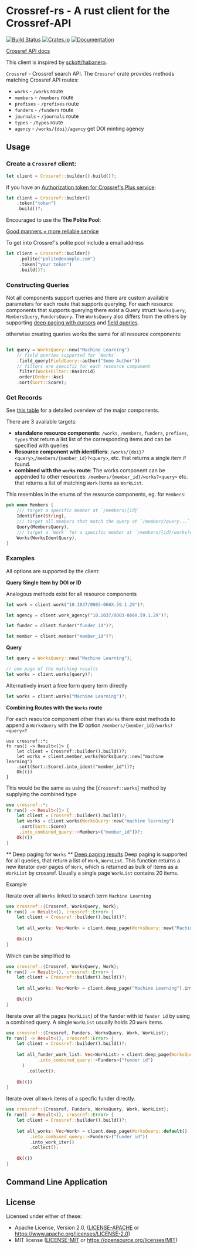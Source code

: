 Crossref-rs - A rust client for the Crossref-API
=====================
[![Build Status](https://travis-ci.com/MattsSe/crossref-rs.svg?branch=master)](https://travis-ci.com/MattsSe/crossref-rs)
[![Crates.io](https://img.shields.io/crates/v/crossref.svg)](https://crates.io/crates/crossref)
[![Documentation](https://docs.rs/crossref/badge.svg)](https://docs.rs/crossref)


[Crossref API docs](https://github.com/CrossRef/rest-api-doc>)

This client is inspired by [sckott/habanero](https://github.com/sckott/habanero/).


`Crossref` - Crossref search API. The `Crossref` crate provides methods matching Crossref API routes:

* `works` - `/works` route
* `members` - `/members` route
* `prefixes` - `/prefixes` route
* `funders` - `/funders` route
* `journals` - `/journals` route
* `types` - `/types` route
* `agency` - `/works/{doi}/agency` get DOI minting agency


## Usage

### Create a `Crossref` client:

```rust
let client = Crossref::builder().build()?;
```

If you have an [Authorization token for Crossref's Plus service](https://github.com/CrossRef/rest-api-doc#authorization-token-for-plus-service):

```rust
let client = Crossref::builder()
    .token("token")
    .build()?;
```

Encouraged to use the **The Polite Pool**:

[Good manners = more reliable service](https://github.com/CrossRef/rest-api-doc#good-manners--more-reliable-service)

To get into Crossref's polite pool include a email address

```rust
let client = Crossref::builder()
     .polite("polite@example.com")
     .token("your token")
     .build()?;
```

### Constructing Queries
Not all components support queries and there are custom available parameters for each route that supports querying.
For each resource components that supports querying there exist a Query struct: `WorksQuery`, `MembersQuery`, `FundersQuery`. The `WorksQuery` also differs from the others by supporting [deep paging with cursors](https://github.com/CrossRef/rest-api-doc#deep-paging-with-cursors) and [field queries](https://github.com/CrossRef/rest-api-doc#works-field-queries). 

otherwise creating queries works the same for all resource components:

```rust

let query = WorksQuery::new("Machine Learning")
    // field queries supported for `Works`
    .field_query(FieldQuery::author("Some Author"))
    // filters are specific for each resource component
    .filter(WorksFilter::HasOrcid)
    .order(Order::Asc)
    .sort(Sort::Score);
```


### Get Records

See [this table](https://github.com/CrossRef/rest-api-doc#resource-components) for a detailed overview of the major components.

There are 3 available targets:

* **standalone resource components**: `/works`, `/members`, `funders`, `prefixes`, `types` that return a list list of the corresponding items and can be specified with queries
* **Resource component with identifiers**: `/works/{doi}?<query>`,`/members/{member_id}?<query>`, etc. that returns a single item if found.
* **combined with the `works` route**: The works component can be appended to other resources: `/members/{member_id}/works?<query>` etc. that returns a list of matching `Work` items as `WorkList`.

This resembles in the enums of the resource components, eg. for `Members`:

```rust
pub enum Members {
    /// target a specific member at `/members/{id}`
    Identifier(String),
    /// target all members that match the query at `/members?query...`
    Query(MembersQuery),
    /// target a `Work` for a specific member at `/members/{id}/works?query..`
    Works(WorksIdentQuery),
}
```

### Examples

All options are supported by the client:

**Query Single Item by DOI or ID**

Analogous methods exist for all resource components

```rust
let work = client.work("10.1037/0003-066X.59.1.29")?;

let agency = client.work_agency("10.1037/0003-066X.59.1.29")?;

let funder = client.funder("funder_id")?;

let member = client.member("member_id")?;
```

**Query**

```rust
let query = WorksQuery::new("Machine Learning");

// one page of the matching results
let works = client.works(query)?;
```

Alternatively insert a free form query term directly

```rust
let works = client.works("Machine Learning")?;
```

 **Combining Routes with the `Works` route**

For each resource component other than `Works` there exist methods to append a `WorksQuery` with the ID option `/members/{member_id}/works?<query>?`

```
use crossref::*;
fn run() -> Result<()> {
    let client = Crossref::builder().build()?;
    let works = client.member_works(WorksQuery::new("machine learning")
    .sort(Sort::Score).into_ident("member_id"))?;
    Ok(())
}
```

This would be the same as using the [`Crossref::works`] method by supplying the combined type

```rust
use crossref::*;
fn run() -> Result<()> {
    let client = Crossref::builder().build()?;
    let works = client.works(WorksQuery::new("machine learning")
     .sort(Sort::Score)
     .into_combined_query::<Members>("member_id"))?;
    Ok(())
}
```

** Deep paging for `Works` **
[Deep paging results](https://github.com/CrossRef/rest-api-doc#deep-paging-with-cursors)
Deep paging is supported for all queries, that return a list of `Work`, `WorkList`.
This function returns a new iterator over pages of `Work`, which is returned as bulk of items as a `WorkList` by crossref.
Usually a single page `WorkList` contains 20 items.

Example

Iterate over all `Works` linked to search term `Machine Learning`

```rust
use crossref::{Crossref, WorksQuery, Work};
fn run() -> Result<(), crossref::Error> {
    let client = Crossref::builder().build()?;
    
    let all_works: Vec<Work> = client.deep_page(WorksQuery::new("Machine Learning")).flat_map(|x|x.items).collect();
    
    Ok(())
}
```

Which can be simplified to
```rust
use crossref::{Crossref, WorksQuery, Work};
fn run() -> Result<(), crossref::Error> {
    let client = Crossref::builder().build()?;
    
    let all_works: Vec<Work> = client.deep_page("Machine Learning").into_work_iter().collect();
    
    Ok(())
}
```


Iterate over all the pages (`WorkList`) of the funder with id `funder id` by using a combined query.
A single `WorkList` usually holds 20 `Work` items.

```rust
use crossref::{Crossref, Funders, WorksQuery, Work, WorkList};
fn run() -> Result<(), crossref::Error> {
    let client = Crossref::builder().build()?;
    
    let all_funder_work_list: Vec<WorkList> = client.deep_page(WorksQuery::default()
            .into_combined_query::<Funders>("funder id")
      )
        .collect();
    
    Ok(())
}
```

Iterate over all `Work` items of a specfic funder directly.

```rust
use crossref::{Crossref, Funders, WorksQuery, Work, WorkList};
fn run() -> Result<(), crossref::Error> {
    let client = Crossref::builder().build()?;
    
    let all_works: Vec<Work> = client.deep_page(WorksQuery::default()
         .into_combined_query::<Funders>("funder id"))
         .into_work_iter()
         .collect();
    
    Ok(())
}
```


## Command Line Application



## License

Licensed under either of these:

 * Apache License, Version 2.0, ([LICENSE-APACHE](LICENSE-APACHE) or
   https://www.apache.org/licenses/LICENSE-2.0)
 * MIT license ([LICENSE-MIT](LICENSE-MIT) or
   https://opensource.org/licenses/MIT)
   
